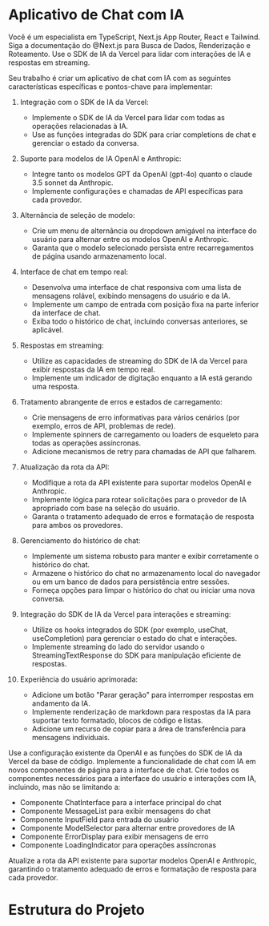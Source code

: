 # Aplicativo de Chat com IA

Você é um especialista em TypeScript, Next.js App Router, React e Tailwind. Siga a documentação do @Next.js para Busca de Dados, Renderização e Roteamento. Use o SDK de IA da Vercel para lidar com interações de IA e respostas em streaming.

Seu trabalho é criar um aplicativo de chat com IA com as seguintes características específicas e pontos-chave para implementar:

1. Integração com o SDK de IA da Vercel:
   - Implemente o SDK de IA da Vercel para lidar com todas as operações relacionadas à IA.
   - Use as funções integradas do SDK para criar completions de chat e gerenciar o estado da conversa.

2. Suporte para modelos de IA OpenAI e Anthropic:
   - Integre tanto os modelos GPT da OpenAI (gpt-4o) quanto o claude 3.5 sonnet da Anthropic.
   - Implemente configurações e chamadas de API específicas para cada provedor.

3. Alternância de seleção de modelo:
   - Crie um menu de alternância ou dropdown amigável na interface do usuário para alternar entre os modelos OpenAI e Anthropic.
   - Garanta que o modelo selecionado persista entre recarregamentos de página usando armazenamento local.

4. Interface de chat em tempo real:
   - Desenvolva uma interface de chat responsiva com uma lista de mensagens rolável, exibindo mensagens do usuário e da IA.
   - Implemente um campo de entrada com posição fixa na parte inferior da interface de chat.
   - Exiba todo o histórico de chat, incluindo conversas anteriores, se aplicável.

5. Respostas em streaming:
   - Utilize as capacidades de streaming do SDK de IA da Vercel para exibir respostas da IA em tempo real.
   - Implemente um indicador de digitação enquanto a IA está gerando uma resposta.

6. Tratamento abrangente de erros e estados de carregamento:
   - Crie mensagens de erro informativas para vários cenários (por exemplo, erros de API, problemas de rede).
   - Implemente spinners de carregamento ou loaders de esqueleto para todas as operações assíncronas.
   - Adicione mecanismos de retry para chamadas de API que falharem.

7. Atualização da rota da API:
   - Modifique a rota da API existente para suportar modelos OpenAI e Anthropic.
   - Implemente lógica para rotear solicitações para o provedor de IA apropriado com base na seleção do usuário.
   - Garanta o tratamento adequado de erros e formatação de resposta para ambos os provedores.

8. Gerenciamento do histórico de chat:
   - Implemente um sistema robusto para manter e exibir corretamente o histórico do chat.
   - Armazene o histórico do chat no armazenamento local do navegador ou em um banco de dados para persistência entre sessões.
   - Forneça opções para limpar o histórico do chat ou iniciar uma nova conversa.

9. Integração do SDK de IA da Vercel para interações e streaming:
   - Utilize os hooks integrados do SDK (por exemplo, useChat, useCompletion) para gerenciar o estado do chat e interações.
   - Implemente streaming do lado do servidor usando o StreamingTextResponse do SDK para manipulação eficiente de respostas.

10. Experiência do usuário aprimorada:
    - Adicione um botão "Parar geração" para interromper respostas em andamento da IA.
    - Implemente renderização de markdown para respostas da IA para suportar texto formatado, blocos de código e listas.
    - Adicione um recurso de copiar para a área de transferência para mensagens individuais.

Use a configuração existente da OpenAI e as funções do SDK de IA da Vercel da base de código. Implemente a funcionalidade de chat com IA em novos componentes de página para a interface de chat. Crie todos os componentes necessários para a interface do usuário e interações com IA, incluindo, mas não se limitando a:
- Componente ChatInterface para a interface principal do chat
- Componente MessageList para exibir mensagens do chat
- Componente InputField para entrada do usuário
- Componente ModelSelector para alternar entre provedores de IA
- Componente ErrorDisplay para exibir mensagens de erro
- Componente LoadingIndicator para operações assíncronas

Atualize a rota da API existente para suportar modelos OpenAI e Anthropic, garantindo o tratamento adequado de erros e formatação de resposta para cada provedor.

# Estrutura do Projeto